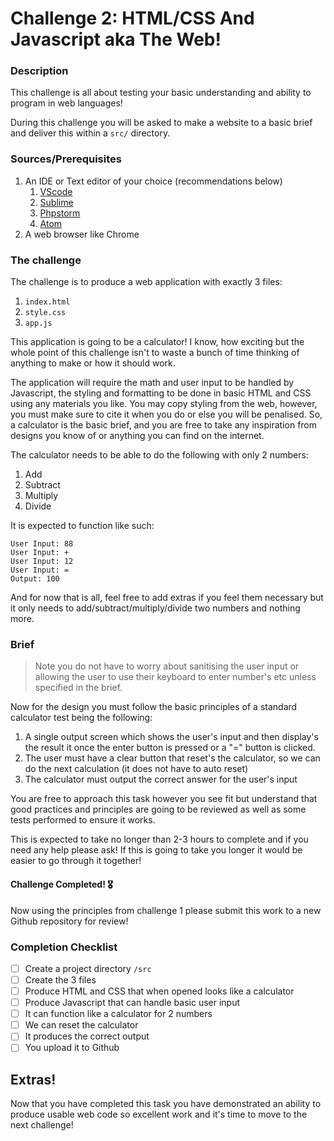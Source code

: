 # Challenge 2: HTML/CSS And Javascript aka The Web!

### Description
This challenge is all about testing your basic understanding and ability to program in web languages!

During this challenge you will be asked to make a website to a basic brief and deliver this within a `src/` directory.

### Sources/Prerequisites

1. An IDE or Text editor of your choice (recommendations below)
   1. [VScode](https://code.visualstudio.com/)
   2. [Sublime](https://www.sublimetext.com/)
   3. [Phpstorm](https://www.jetbrains.com/phpstorm/)
   4. [Atom](https://atom.io/)
2. A web browser like Chrome

### The challenge

The challenge is to produce a web application with exactly 3 files:
1. `index.html`
2. `style.css`
3. `app.js`

This application is going to be a calculator! I know, how exciting but the whole point of this challenge isn't to waste a bunch of time thinking of anything to make or how it should work.

The application will require the math and user input to be handled by Javascript, the styling and formatting to be done in basic HTML and CSS using any materials you like. You may copy styling from the web, however, you must make sure to cite it when you do or else you will be penalised.
So, a calculator is the basic brief, and you are free to take any inspiration from designs you know of or anything you can find on the internet.

The calculator needs to be able to do the following with only 2 numbers:
1. Add
2. Subtract
3. Multiply
4. Divide

It is expected to function like such:
```
User Input: 88
User Input: +
User Input: 12
User Input: =
Output: 100
```

And for now that is all, feel free to add extras if you feel them necessary but it only needs to add/subtract/multiply/divide two numbers and nothing more.

### Brief
> Note you do not have to worry about sanitising the user input or allowing the user to use their keyboard to enter number's etc unless specified in the brief.

Now for the design you must follow the basic principles of a standard calculator test being the following:
1. A single output screen which shows the user's input and then display's the result it once the enter button is pressed or a "=" button is clicked.
2. The user must have a clear button that reset's the calculator, so we can do the next calculation (it does not have to auto reset)
3. The calculator must output the correct answer for the user's input

You are free to approach this task however you see fit but understand that good practices and principles are going to be reviewed as well as some tests performed to ensure it works.

This is expected to take no longer than 2-3 hours to complete and if you need any help please ask! If this is going to take you longer it would be easier to go through it together!

#### Challenge Completed! 🎖
Now using the principles from challenge 1 please submit this work to a new Github repository for review!

### Completion Checklist
- [ ] Create a project directory `/src`
- [ ] Create the 3 files
- [ ] Produce HTML and CSS that when opened looks like a calculator
- [ ] Produce Javascript that can handle basic user input
- [ ] It can function like a calculator for 2 numbers
- [ ] We can reset the calculator
- [ ] It produces the correct output
- [ ] You upload it to Github

## Extras!
Now that you have completed this task you have demonstrated an ability to produce usable web code so excellent work and it's time to move to the next challenge!